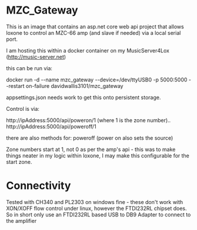 # MZC_Gateway

This is an image that contains an asp.net core web api project that allows loxone to control an MZC-66 amp (and slave if needed) via a local serial port.

I am hosting this within a docker container on my MusicServer4Lox (http://music-server.net)

this can be run via:

docker run -d --name mzc_gateway --device=/dev/ttyUSB0 -p 5000:5000 --restart on-failure davidwallis3101/mzc_gateway

appsettings.json needs work to get this onto persistent storage.

Control is via:

http://ipAddress:5000/api/poweron/1 (where 1 is the zone number)..
http://ipAddress:5000/api/poweroff/1 

there are also methods for: poweroff (power on also sets the source)

Zone numbers start at 1, not 0 as per the amp's api - this was to make things neater in my logic within loxone, I may make this configurable for the start zone.

# Connectivity

Tested with CH340 and PL2303 on windows fine - these don't work with XON/XOFF flow control under linux, however the FTDI232RL chipset does.
So in short only use an FTDI232RL based USB to DB9 Adapter to connect to the amplifier